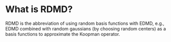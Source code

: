 # What is RDMD?
RDMD is the abbreviation of using random basis functions with EDMD, e.g., EDMD combined with random gaussians (by choosing random centers) as a basis functions to approximate the Koopman operator.
